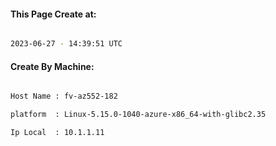 
   
#### This Page Create at:

```bash

2023-06-27 - 14:39:51 UTC

```

#### Create By Machine:

```bash

Host Name : fv-az552-182

platform  : Linux-5.15.0-1040-azure-x86_64-with-glibc2.35

Ip Local  : 10.1.1.11

```

